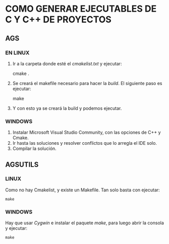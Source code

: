 
# COMO GENERAR EJECUTABLES DE C Y C++ DE PROYECTOS

## AGS

### EN LINUX

 1. Ir a la carpeta donde esté el *cmakelist.txt* y ejecutar:

    cmake .

 2. Se creará el makefile necesario para hacer la *build*. El siguiente paso es ejecutar:

    make

 3. Y con esto ya se creará la build y podemos ejecutar.

### WINDOWS

 1. Instalar Microsoft Visual Studio Community, con las opciones de C++ y Cmake.
 2. Ir hasta las soluciones y resolver conflictos que lo arregla el IDE solo.
 3. Compilar la solución.


## AGSUTILS

### LINUX

Como no hay Cmakelist, y existe un Makefile. Tan solo basta con ejecutar:

    make

### WINDOWS

Hay que usar *Cygwin* e instalar el paquete *make*, para luego abrir la consola y ejecutar:

    make
